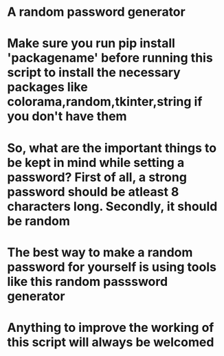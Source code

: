# A random password generator
# Make sure you run pip install 'packagename' before running this script to install the necessary packages like colorama,random,tkinter,string if you don't have them
# So, what are the important things to be kept in mind while setting a password? First of all, a strong password should be atleast 8 characters long. Secondly, it should be random
# The best way to make a random password for yourself is using tools like this random passsword generator
# Anything to improve the working of this script will always be welcomed
